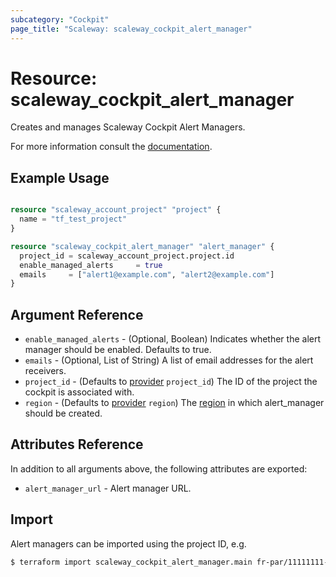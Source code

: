 ```yaml
---
subcategory: "Cockpit"
page_title: "Scaleway: scaleway_cockpit_alert_manager"
---
```


# Resource: scaleway_cockpit_alert_manager

Creates and manages Scaleway Cockpit Alert Managers.

For more information consult the [documentation](https://www.scaleway.com/en/docs/observability/cockpit/concepts/#grafana-users).

## Example Usage

```terraform

resource "scaleway_account_project" "project" {
  name = "tf_test_project"
}

resource "scaleway_cockpit_alert_manager" "alert_manager" {
  project_id = scaleway_account_project.project.id
  enable_managed_alerts     = true
  emails     = ["alert1@example.com", "alert2@example.com"]
}
```


## Argument Reference

- `enable_managed_alerts` - (Optional, Boolean) Indicates whether the alert manager should be enabled. Defaults to true.
- `emails` - (Optional, List of String) A list of email addresses for the alert receivers.
- `project_id` - (Defaults to [provider](../index.md#project_id) `project_id`) The ID of the project the cockpit is associated with.
- `region` - (Defaults to [provider](../index.md#arguments-reference) `region`) The [region](../guides/regions_and_zones.md#regions) in which alert_manager should be created.

## Attributes Reference

In addition to all arguments above, the following attributes are exported:

- `alert_manager_url` - Alert manager URL.


## Import

Alert managers can be imported using the project ID, e.g.

```bash
$ terraform import scaleway_cockpit_alert_manager.main fr-par/11111111-1111-1111-1111-111111111111
```
